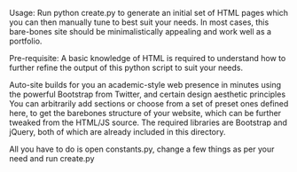 Usage: 
Run python create.py to generate an initial set of HTML pages
which you can then manually tune to best suit your needs. In most cases, 
this bare-bones site should be minimalistically appealing and work well as a
portfolio.

Pre-requisite: A basic knowledge of HTML is required to understand how to
further refine the output of this python script to suit your needs.

Auto-site builds for you an academic-style web presence in minutes using
the powerful Bootstrap from Twitter, and certain design aesthetic principles
You can arbitrarily add sections or choose from a set of preset ones defined
here, to get the barebones structure of your website, which can be further
tweaked from the HTML/JS source.
The required libraries are Bootstrap and jQuery, both of which are already
included in this directory.

All you have to do is open constants.py, change a few things as per your need
and run create.py

